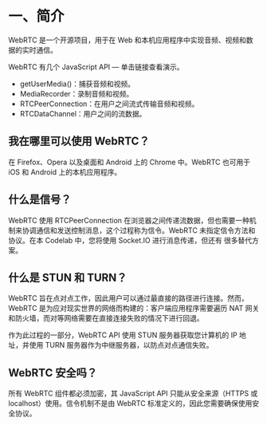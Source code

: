 # 一、简介

WebRTC 是一个开源项目，用于在 Web 和本机应用程序中实现音频、视频和数据的实时通信。

WebRTC 有几个 JavaScript API — 单击链接查看演示。

- getUserMedia()：捕获音频和视频。
- MediaRecorder：录制音频和视频。
- RTCPeerConnection：在用户之间流式传输音频和视频。
- RTCDataChannel：用户之间的流数据。

## 我在哪里可以使用 WebRTC？

在 Firefox、Opera 以及桌面和 Android 上的 Chrome 中。WebRTC 也可用于 iOS 和 Android 上的本机应用程序。

## 什么是信号？

WebRTC 使用 RTCPeerConnection 在浏览器之间传递流数据，但也需要一种机制来协调通信和发送控制消息，这个过程称为信令。WebRTC 未指定信令方法和协议。在本 Codelab 中，您将使用 Socket.IO 进行消息传递，但还有 很多替代方案。

## 什么是 STUN 和 TURN？

WebRTC 旨在点对点工作，因此用户可以通过最直接的路径进行连接。然而，WebRTC 是为应对现实世界的网络而构建的：客户端应用程序需要遍历 NAT 网关和防火墙，而对等网络需要在直接连接失败的情况下进行回退。

作为此过程的一部分，WebRTC API 使用 STUN 服务器获取您计算机的 IP 地址，并使用 TURN 服务器作为中继服务器，以防点对点通信失败。

## WebRTC 安全吗？

所有 WebRTC 组件都必须加密，其 JavaScript API 只能从安全来源（HTTPS 或 localhost）使用。信令机制不是由 WebRTC 标准定义的，因此您需要确保使用安全协议。
